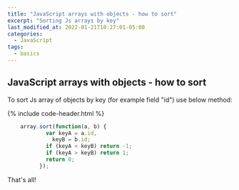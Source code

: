 ```yaml
---
title: "JavaScript arrays with objects - how to sort"
excerpt: "Sorting Js arrays by key"
last_modified_at: 2022-01-21T10:27:01-05:00
categories:
  - JavaScript
tags: 
  - basics
---
```


<!-- short introduction -->
## JavaScript arrays with objects - how to sort

To sort Js array of objects by key (for example field "id") use below method:

{% include code-header.html %}
```js
	array.sort(function(a, b) {
			var keyA = a.id,
			  keyB = b.id;
			if (keyA < keyB) return -1;
			if (keyA > keyB) return 1;
			return 0;
		  });
```

That's all!



